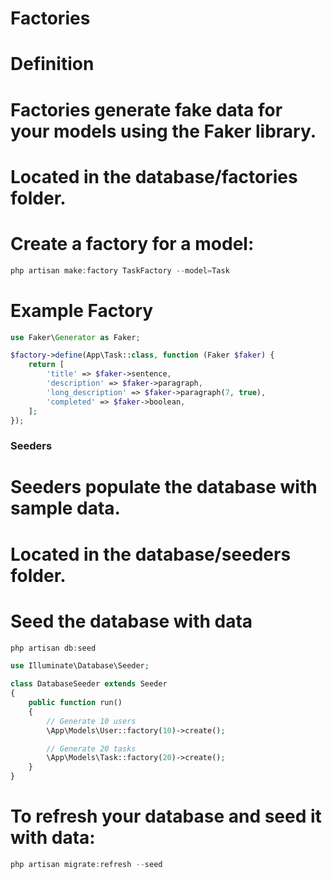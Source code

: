 # Factories

# Definition

# Factories generate fake data for your models using the Faker library.

# Located in the database/factories folder.

# Create a factory for a model:

```php
php artisan make:factory TaskFactory --model=Task
```

# Example Factory

```php
use Faker\Generator as Faker;

$factory->define(App\Task::class, function (Faker $faker) {
    return [
        'title' => $faker->sentence,
        'description' => $faker->paragraph,
        'long_description' => $faker->paragraph(7, true),
        'completed' => $faker->boolean,
    ];
});
```

### Seeders

# Seeders populate the database with sample data.

# Located in the database/seeders folder.

# Seed the database with data

```php
php artisan db:seed
```

```php
use Illuminate\Database\Seeder;

class DatabaseSeeder extends Seeder
{
    public function run()
    {
        // Generate 10 users
        \App\Models\User::factory(10)->create();

        // Generate 20 tasks
        \App\Models\Task::factory(20)->create();
    }
}
```

# To refresh your database and seed it with data:

```php
php artisan migrate:refresh --seed
```
